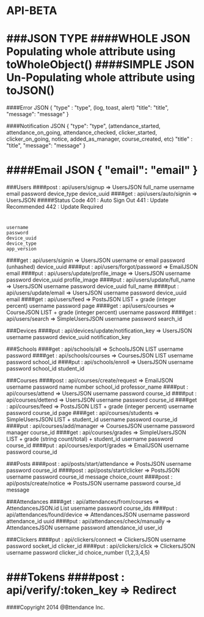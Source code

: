 API-BETA
=================
###JSON TYPE
####WHOLE JSON 
    Populating whole attribute using toWholeObject()
####SIMPLE JSON
    Un-Populating whole attribute using toJSON()
=================
####Error JSON
    { 
        "type" : "type", (log, toast, alert)
        "title": "title",
        "message": "message"
    }

####Notification JSON
    { 
        "type": "type", (attendance_started, attendance_on_going, attendance_checked, clicker_started, clicker_on_going, notice, added_as_manager, course_created, etc)
        "title" : "title",
        "message": "message"
    }

####Email JSON
    { 
        "email": "email"
    }
=================
###Users
####post : api/users/signup => UsersJSON
    full_name
    username
    email
    password
    device_type
    device_uuid
####get : api/users/auto/signin => UsersJSON 
#####Status Code 
    401 : Auto Sign Out
    441 : Update Recommended
    442 : Update Required
#
    username
    password
    device_uuid
    device_type
    app_version
####get : api/users/signin => UsersJSON
    username or email
    password (unhashed)
    device_uuid
####put : api/users/forgot/password => EmailJSON
    email
####put : api/users/update/profile_image => UsersJSON
    username
    password
    device_uuid
    profile_image
####put : api/users/update/full_name => UsersJSON
    username
    password
    device_uuid
    full_name
####put : api/users/update/email => UsersJSON
    username
    password
    device_uuid
    email
####get : api/users/feed => PostsJSON LIST + grade (integer percent)
    username
    password
    page
####get : api/users/courses => CourseJSON LIST + grade (integer percent)
    username
    password
####get : api/users/search => SimpleUsersJSON
    username
    password
    search_id

###Devices
####put : api/devices/update/notification_key => UsersJSON
    username
    password
    device_uuid
    notification_key

###Schools
####get : api/schools/all => SchoolsJSON LIST
    username
    password
####get : api/schools/courses => CoursesJSON LIST
    username
    password
    school_id
####put : api/schools/enroll => UsersJSON
    username
    password
    school_id
    student_id

###Courses
####post : api/courses/create/request => EmailJSON
    username
    password
    name
    number
    school_id
    professor_name
####put : api/courses/attend => UsersJSON
    username
    password
    course_id
####put : api/courses/dettend => UsersJSON
    username
    password
    course_id
####get : api/courses/feed => PostsJSON LIST + grade (integer percent)
    username
    password
    course_id
    page
####get : api/courses/students => SimpleUsersJSON LIST + student_id
    username
    password
    course_id
####put : api/courses/add/manager => CoursesJSON
    username
    password
    manager
    course_id
####get : api/courses/grades => SimpleUsersJSON LIST + grade (string count/total) + student_id
    username
    password
    course_id
####put : api/courses/export/grades => EmailJSON
    username
    password
    course_id

###Posts
####post : api/posts/start/attendance => PostsJSON
    username
    password
    course_id
####post : api/posts/start/clicker => PostsJSON
    username
    password
    course_id
    message
    choice_count
####post : api/posts/create/notice => PostsJSON
    username
    password
    course_id
    message

###Attendances
####get : api/attendances/from/courses => AttendancesJSON.id List
    username
    password
    course_ids
####put : api/attendances/found/device => AttendancesJSON
    username
    password
    attendance_id
    uuid
####put : api/attendances/check/manually => AttendancesJSON
    username
    password
    attendance_id
    user_id

###Clickers
####put : api/clickers/connect => ClickersJSON
    username
    password
    socket_id
    clicker_id
####put : api/clickers/click => ClickersJSON
    username
    password
    clicker_id
    choice_number (1,2,3,4,5)

###Tokens
####post : api/verify/:token_key => Redirect
=================
####Copyright 2014 @Bttendance Inc.
